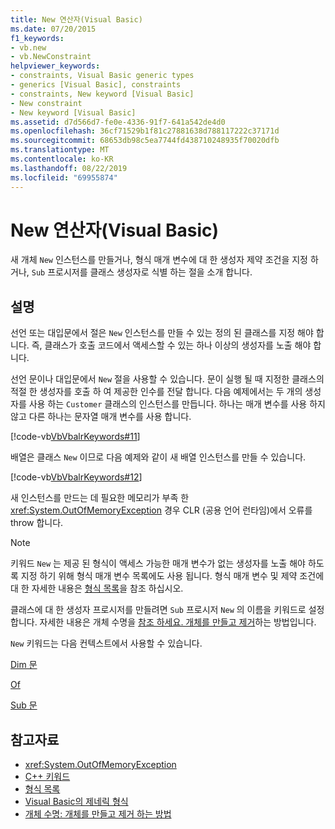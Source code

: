 ```yaml
---
title: New 연산자(Visual Basic)
ms.date: 07/20/2015
f1_keywords:
- vb.new
- vb.NewConstraint
helpviewer_keywords:
- constraints, Visual Basic generic types
- generics [Visual Basic], constraints
- constraints, New keyword [Visual Basic]
- New constraint
- New keyword [Visual Basic]
ms.assetid: d7d566d7-fe0e-4336-91f7-641a542de4d0
ms.openlocfilehash: 36cf71529b1f81c27881638d788117222c37171d
ms.sourcegitcommit: 68653db98c5ea7744fd438710248935f70020dfb
ms.translationtype: MT
ms.contentlocale: ko-KR
ms.lasthandoff: 08/22/2019
ms.locfileid: "69955874"
---
```

# <a name="new-operator-visual-basic"></a>New 연산자(Visual Basic)
새 개체 `New` 인스턴스를 만들거나, 형식 매개 변수에 대 한 생성자 제약 조건을 지정 하거나, `Sub` 프로시저를 클래스 생성자로 식별 하는 절을 소개 합니다.  
  
## <a name="remarks"></a>설명  
 선언 또는 대입문에서 절은 `New` 인스턴스를 만들 수 있는 정의 된 클래스를 지정 해야 합니다. 즉, 클래스가 호출 코드에서 액세스할 수 있는 하나 이상의 생성자를 노출 해야 합니다.  
  
 선언 문이나 대입문에서 `New` 절을 사용할 수 있습니다. 문이 실행 될 때 지정한 클래스의 적절 한 생성자를 호출 하 여 제공한 인수를 전달 합니다. 다음 예제에서는 두 개의 생성자를 사용 하는 `Customer` 클래스의 인스턴스를 만듭니다. 하나는 매개 변수를 사용 하지 않고 다른 하나는 문자열 매개 변수를 사용 합니다.  
  
 [!code-vb[VbVbalrKeywords#11](~/samples/snippets/visualbasic/VS_Snippets_VBCSharp/VbVbalrKeywords/VB/Class6.vb#11)]  
  
 배열은 클래스 `New` 이므로 다음 예제와 같이 새 배열 인스턴스를 만들 수 있습니다.  
  
 [!code-vb[VbVbalrKeywords#12](~/samples/snippets/visualbasic/VS_Snippets_VBCSharp/VbVbalrKeywords/VB/Class6.vb#12)]  
  
 새 인스턴스를 만드는 데 필요한 메모리가 부족 한 <xref:System.OutOfMemoryException> 경우 CLR (공용 언어 런타임)에서 오류를 throw 합니다.  
  
> [!NOTE]
> 키워드 `New` 는 제공 된 형식이 액세스 가능한 매개 변수가 없는 생성자를 노출 해야 하도록 지정 하기 위해 형식 매개 변수 목록에도 사용 됩니다. 형식 매개 변수 및 제약 조건에 대 한 자세한 내용은 [형식 목록](../../../visual-basic/language-reference/statements/type-list.md)을 참조 하십시오.  
  
 클래스에 대 한 생성자 프로시저를 만들려면 `Sub` 프로시저 `New` 의 이름을 키워드로 설정 합니다. 자세한 내용은 개체 수명을 [참조 하세요. 개체를 만들고 제거](../../../visual-basic/programming-guide/language-features/objects-and-classes/object-lifetime-how-objects-are-created-and-destroyed.md)하는 방법입니다.  
  
 `New` 키워드는 다음 컨텍스트에서 사용할 수 있습니다.  
  
 [Dim 문](../../../visual-basic/language-reference/statements/dim-statement.md)  
  
 [Of](../../../visual-basic/language-reference/statements/of-clause.md)  
  
 [Sub 문](../../../visual-basic/language-reference/statements/sub-statement.md)  
  
## <a name="see-also"></a>참고자료

- <xref:System.OutOfMemoryException>
- [C++ 키워드](../../../visual-basic/language-reference/keywords/index.md)
- [형식 목록](../../../visual-basic/language-reference/statements/type-list.md)
- [Visual Basic의 제네릭 형식](../../../visual-basic/programming-guide/language-features/data-types/generic-types.md)
- [개체 수명: 개체를 만들고 제거 하는 방법](../../../visual-basic/programming-guide/language-features/objects-and-classes/object-lifetime-how-objects-are-created-and-destroyed.md)
